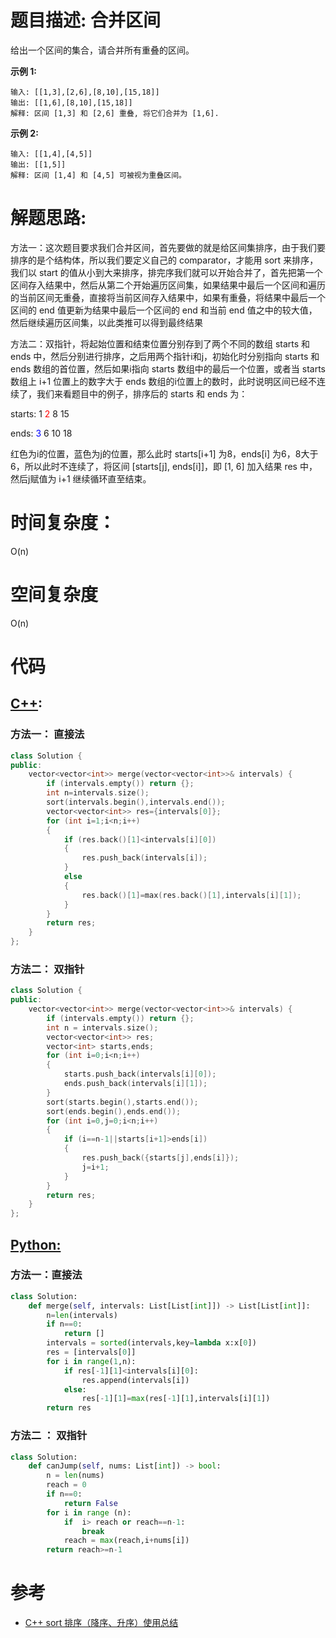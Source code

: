 # 题目描述:  合并区间

给出一个区间的集合，请合并所有重叠的区间。

**示例 1:**
```
输入: [[1,3],[2,6],[8,10],[15,18]]
输出: [[1,6],[8,10],[15,18]]
解释: 区间 [1,3] 和 [2,6] 重叠, 将它们合并为 [1,6].
```

**示例 2:**
```
输入: [[1,4],[4,5]]
输出: [[1,5]]
解释: 区间 [1,4] 和 [4,5] 可被视为重叠区间。
```

  
# 解题思路:
方法一：这次题目要求我们合并区间，首先要做的就是给区间集排序，由于我们要排序的是个结构体，所以我们要定义自己的 comparator，才能用 sort 来排序，我们以 start 的值从小到大来排序，排完序我们就可以开始合并了，首先把第一个区间存入结果中，然后从第二个开始遍历区间集，如果结果中最后一个区间和遍历的当前区间无重叠，直接将当前区间存入结果中，如果有重叠，将结果中最后一个区间的 end 值更新为结果中最后一个区间的 end 和当前 end 值之中的较大值，然后继续遍历区间集，以此类推可以得到最终结果

方法二：双指针，将起始位置和结束位置分别存到了两个不同的数组 starts 和 ends 中，然后分别进行排序，之后用两个指针i和j，初始化时分别指向 starts 和 ends 数组的首位置，然后如果i指向 starts 数组中的最后一个位置，或者当 starts 数组上 i+1 位置上的数字大于 ends 数组的i位置上的数时，此时说明区间已经不连续了，我们来看题目中的例子，排序后的 starts 和 ends 为：

starts:    1    <font color=Red>2</font>    8    15

ends:     <font color=Blue>3</font>    6    10    18

红色为i的位置，蓝色为j的位置，那么此时 starts[i+1] 为8，ends[i] 为6，8大于6，所以此时不连续了，将区间 [starts[j], ends[i]]，即 [1, 6] 加入结果 res 中，然后j赋值为 i+1 继续循环直至结束。

 
# 时间复杂度：
  O(n) 
# 空间复杂度
  O(n)
  
# 代码

## [C++](./Merge-Intervals.cpp):

###  方法一： 直接法
```c++
class Solution {
public:
    vector<vector<int>> merge(vector<vector<int>>& intervals) {
        if (intervals.empty()) return {};
        int n=intervals.size();
        sort(intervals.begin(),intervals.end());
        vector<vector<int>> res={intervals[0]};
        for (int i=1;i<n;i++)
        {
            if (res.back()[1]<intervals[i][0])
            {
                res.push_back(intervals[i]);
            }
            else
            {
                res.back()[1]=max(res.back()[1],intervals[i][1]);
            }
        }
        return res;
    }
};
```

###  方法二： 双指针
```c++
class Solution {
public:
    vector<vector<int>> merge(vector<vector<int>>& intervals) {
        if (intervals.empty()) return {};
        int n = intervals.size();
        vector<vector<int>> res;
        vector<int> starts,ends;
        for (int i=0;i<n;i++)
        {
            starts.push_back(intervals[i][0]);
            ends.push_back(intervals[i][1]);
        }
        sort(starts.begin(),starts.end());
        sort(ends.begin(),ends.end());
        for (int i=0,j=0;i<n;i++)
        {
            if (i==n-1||starts[i+1]>ends[i])
            {
                res.push_back({starts[j],ends[i]});
                j=i+1;
            }
        }
        return res;
    }
};
```


## [Python:](https://github.com/bryceustc/LeetCode_Note/blob/master/python/Merge-Intervals/Merge-Intervals.py)
###  方法一：直接法
```python
class Solution:
    def merge(self, intervals: List[List[int]]) -> List[List[int]]:
        n=len(intervals)
        if n==0:
            return []
        intervals = sorted(intervals,key=lambda x:x[0])
        res = [intervals[0]]
        for i in range(1,n):
            if res[-1][1]<intervals[i][0]:
                res.append(intervals[i])
            else:
                res[-1][1]=max(res[-1][1],intervals[i][1])
        return res
```
### 方法二 ： 双指针
```python
class Solution:
    def canJump(self, nums: List[int]) -> bool:
        n = len(nums)
        reach = 0
        if n==0: 
            return False
        for i in range (n):
            if  i> reach or reach==n-1:
                break
            reach = max(reach,i+nums[i])
        return reach>=n-1
```


# 参考
  - [C++ sort 排序（降序、升序）使用总结](https://blog.csdn.net/zhangpiu/article/details/50564064)
